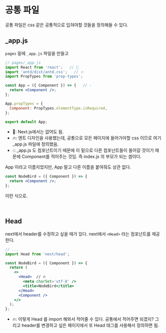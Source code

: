 # 공통 파일

공통 파일은 css 같은 공통적으로 입혀야할 것들을 정의해둘 수 있다.

## _app.js

 `pages` 밑에 `_app.js` 파일을 만들고

```jsx
// pages/_app.js
import React from 'react';   // 👻
import 'antd/dist/antd.css';   // 🔥
import PropTypes from 'prop-types';

const App = ({ Component }) => {   // 💧
  return <Component />;
};

App.propTypes = {
  Component: PropTypes.elementType.isRequired,
};

export default App;
```

- 👻: Next.js에서는 없어도 됨.
- 🔥: 앤트 디자인을 사용했는데, 공통으로 모든 페이지에 들어가야할 css 이므로 여기 _app.js 파일에 정의했음.
- 💧: _app.js 도 컴포넌트이기 때문에 이 밑으로 다른 컴포넌트들이 들어갈 것이기 때문에 Component를 적어주는 것임. 즉 index.js 의 부모가 되는 셈이다.

App 이라고 이름지었지만, App 말고 다른 이름을 붙여줘도 상관 없다.

```jsx
const NodeBird = ({ Component }) => {
  return <Component />;
};
```

이런 식으로.

<br/>

## Head

next에서 header를 수정하고 싶을 때가 있다. next에서 `<Head>` 라는 컴포넌트를 제공한다.

```jsx
// ...
import Head from 'next/head';

const NodeBird = ({ Component }) => {
  return (
    <>
      <Head>  // 🔥
        <meta charSet='utf-8' />
        <title>NodeBird</title>
      </Head>
      <Component />
    </>
  );
};
```

- 🔥: 이렇게 Head 를 import 해와서 적어줄 수 있다. 공통에서 적어주면 되겠지? 그리고 header를 변경하고 싶은 페이지에서 또 Head 태그를 사용해서 정의하면 됨.
